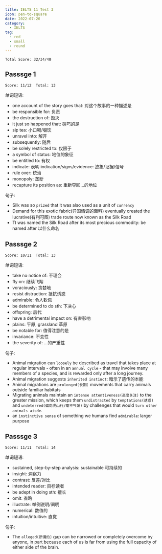 ```yaml
---
title: IELTS 11 Test 3
icon: pen-to-square
date: 2022-07-20
category:
  - IELTS
tag:
  - red
  - small
  - round
---
```


`Total Score: 32/34/40`

## Passsge 1

`Score: 11/12  Total: 13`

单词短语:

- one account of the story goes that: 对这个故事的一种描述是
- be responsible for: 负责
- the destruction of: 毁灭
- it just so happened that: 碰巧的是
- sip tea: 小口喝/啜饮
- unravel into: 解开
- subsequently: 随后
- be solely restricted to: 仅限于
- a symbol of status: 地位的象征
- be entitled to: 有权
- indicate: 表明 indication/signs/evidence: 迹象/证据/信号
- rule over: 统治
- monopoly: 垄断
- recapture its position as: 重新夺回...的地位

句子:

- Silk was so `prized` that it was also used as a unit of `currency`
- Demand for this exotic fabric(异国情调的面料) eventually created the lucrative(有利可图) trade route now known as the Silk Road
- Tt was named the Silk Road after its most precious commodity: be named after 以什么命名

## Passsge 2

`Score: 10/11  Total: 13`

单词短语:

- take no notice of: 不理会
- fly on: 继续飞翔
- voraciously: 贪婪地
- resist distraction: 抵抗诱惑
- admirable: 令人钦佩
- be determined to do sth: 下决心
- offspring: 后代
- have a detrimental impact on: 有害影响
- plains: 平原, grassland 草原
- be notable for: 值得注意的是
- invariance: 不变性
- the severity of: ...的严重性

句子:

- Animal migration can `loosely` be described as travel that takes place at regular intervals - often in an `annual cycle` - that may involve many members of a species, and is rewarded only after a long journey.
- Animal migration suggests `inherited instinct`: 暗示了遗传的本能
- Animal migrations are `prolonged(长期)` movements that carry animals outside familiar habitats
- Migrating animals maintain an `intense attentiveness(高度关注)` to the greater mission, which keeps them `undistracted` by `temptations(诱惑)` and `undeterred(偏向虎山行/毫不气馁)` by challenges that would `turn other animals aisde`.
- an `instinctive sense` of something we humans find `admirable`: larger purpose

## Passsge 3

`Score: 11/11  Total: 14`

单词短语:

- sustained, step-by-step analysis: sustainable 可持续的
- insight: 洞察力
- contrast: 反差/对比
- intended reader: 目标读者
- be adept in doing sth: 擅长
- omit: 省略
- illustrate: 举例说明/阐明
- numerical: 数值的
- intuition/intuitive: 直觉

句子:

- The `alleged(所谓的)` gap can be narrowed or completely overcome by anyone, in part because each of us is far from using the full capacity of either side of the brain.
